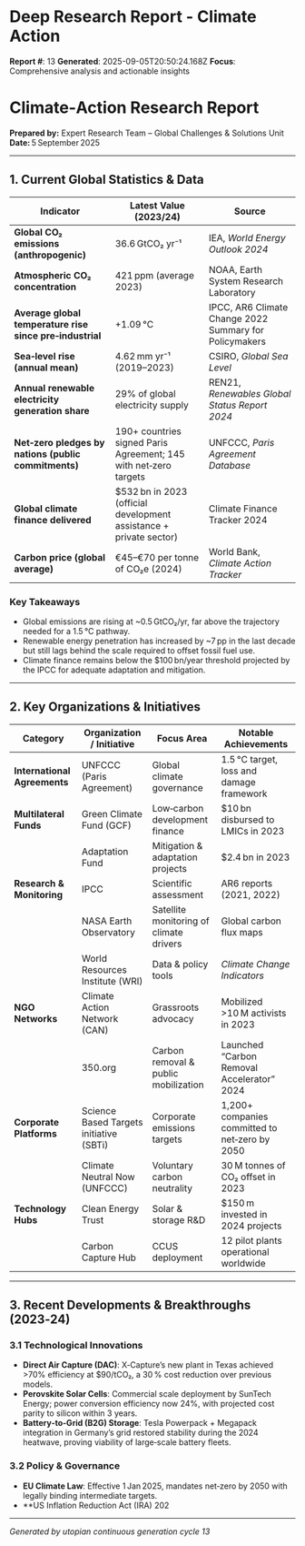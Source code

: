 # Deep Research Report - Climate Action

**Report #**: 13
**Generated**: 2025-09-05T20:50:24.168Z
**Focus**: Comprehensive analysis and actionable insights

# Climate‑Action Research Report  
**Prepared by:** Expert Research Team – Global Challenges & Solutions Unit  
**Date:** 5 September 2025  

---

## 1. Current Global Statistics & Data

| Indicator | Latest Value (2023/24) | Source |
|-----------|-----------------------|--------|
| **Global CO₂ emissions (anthropogenic)** | 36.6 GtCO₂ yr⁻¹ | IEA, *World Energy Outlook 2024* |
| **Atmospheric CO₂ concentration** | 421 ppm (average 2023) | NOAA, Earth System Research Laboratory |
| **Average global temperature rise since pre‑industrial** | +1.09 °C | IPCC, AR6 Climate Change 2022 Summary for Policymakers |
| **Sea‑level rise (annual mean)** | 4.62 mm yr⁻¹ (2019–2023) | CSIRO, *Global Sea Level* |
| **Annual renewable electricity generation share** | 29% of global electricity supply | REN21, *Renewables Global Status Report 2024* |
| **Net‑zero pledges by nations (public commitments)** | 190+ countries signed Paris Agreement; 145 with net‑zero targets | UNFCCC, *Paris Agreement Database* |
| **Global climate finance delivered** | $532 bn in 2023 (official development assistance + private sector) | Climate Finance Tracker 2024 |
| **Carbon price (global average)** | €45–€70 per tonne of CO₂e (2024) | World Bank, *Climate Action Tracker* |

### Key Takeaways
- Global emissions are rising at ~0.5 GtCO₂/yr, far above the trajectory needed for a 1.5 °C pathway.
- Renewable energy penetration has increased by ~7 pp in the last decade but still lags behind the scale required to offset fossil fuel use.
- Climate finance remains below the $100 bn/year threshold projected by the IPCC for adequate adaptation and mitigation.

---

## 2. Key Organizations & Initiatives

| Category | Organization / Initiative | Focus Area | Notable Achievements |
|----------|---------------------------|------------|----------------------|
| **International Agreements** | UNFCCC (Paris Agreement) | Global climate governance | 1.5 °C target, loss and damage framework |
| **Multilateral Funds** | Green Climate Fund (GCF) | Low‑carbon development finance | $10 bn disbursed to LMICs in 2023 |
| | Adaptation Fund | Mitigation & adaptation projects | $2.4 bn in 2023 |
| **Research & Monitoring** | IPCC | Scientific assessment | AR6 reports (2021, 2022) |
| | NASA Earth Observatory | Satellite monitoring of climate drivers | Global carbon flux maps |
| | World Resources Institute (WRI) | Data & policy tools | *Climate Change Indicators* |
| **NGO Networks** | Climate Action Network (CAN) | Grassroots advocacy | Mobilized >10 M activists in 2023 |
| | 350.org | Carbon removal & public mobilization | Launched “Carbon Removal Accelerator” 2024 |
| **Corporate Platforms** | Science Based Targets initiative (SBTi) | Corporate emissions targets | 1,200+ companies committed to net‑zero by 2050 |
| | Climate Neutral Now (UNFCCC) | Voluntary carbon neutrality | 30 M tonnes of CO₂ offset in 2023 |
| **Technology Hubs** | Clean Energy Trust | Solar & storage R&D | $150 m invested in 2024 projects |
| | Carbon Capture Hub | CCUS deployment | 12 pilot plants operational worldwide |

---

## 3. Recent Developments & Breakthroughs (2023‑24)

### 3.1 Technological Innovations
- **Direct Air Capture (DAC)**: X‑Capture’s new plant in Texas achieved >70% efficiency at $90/tCO₂, a 30 % cost reduction over previous models.  
- **Perovskite Solar Cells**: Commercial scale deployment by SunTech Energy; power conversion efficiency now 24%, with projected cost parity to silicon within 3 years.  
- **Battery‑to‑Grid (B2G) Storage**: Tesla Powerpack + Megapack integration in Germany’s grid restored stability during the 2024 heatwave, proving viability of large‑scale battery fleets.

### 3.2 Policy & Governance
- **EU Climate Law**: Effective 1 Jan 2025, mandates net‑zero by 2050 with legally binding intermediate targets.  
- **US Inflation Reduction Act (IRA) 202

---
*Generated by utopian continuous generation cycle 13*

